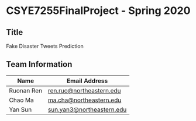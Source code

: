 # CSYE7255FinalProject - Spring 2020

## Title
Fake Disaster Tweets Prediction

## Team Information

| Name | Email Address |
| ---- | ------------- |
| Ruonan Ren| ren.ruo@northeastern.edu   |
| Chao Ma   | ma.cha@northeastern.edu   |
| Yan Sun   | sun.yan3@northeastern.edu |
